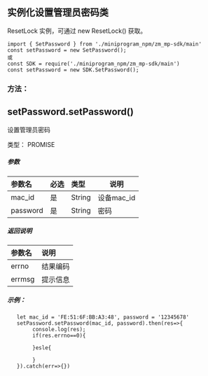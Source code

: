 ## 实例化设置管理员密码类
ResetLock 实例，可通过 new ResetLock() 获取。
```
import { SetPassword } from './miniprogram_npm/zm_mp-sdk/main'
const setPassword = new SetPassword();
或
const SDK = require('./miniprogram_npm/zm_mp-sdk/main')
const setPassword = new SDK.SetPassword();
```

### 方法：

## setPassword.setPassword()
设置管理员密码

类型： PROMISE
##### 参数

|参数名|必选|类型|说明|
|:---- |:---|:----- |-----   |
|mac_id |是  |String | 设备mac_id  |
|password |是  |String | 密码  |
##### 返回说明

|参数名|说明|
|:---- |:--- |
|errno |结果编码 |
|errmsg | 提示信息 |
##### 示例：
```
   let mac_id = 'FE:51:6F:BB:A3:48', password = '12345678'
   setPassword.setPassword(mac_id, password).then(res=>{
        console.log(res);
        if(res.errno==0){
            
        }esle{
            
        }
   }).catch(err=>{})
```

